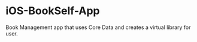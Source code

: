 # iOS-BookSelf-App
 Book Management app that uses Core Data and creates a virtual library for user. 
